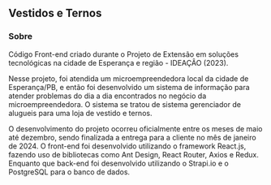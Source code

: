## Vestidos e Ternos

### Sobre 

Código Front-end criado durante o Projeto de Extensão em soluções tecnológicas na cidade de Esperança e região - IDEAÇÂO (2023).

Nesse projeto, foi atendida um microempreendedora local da cidade de Esperança/PB, e então foi desenvolvido um sistema de informação para atender problemas do dia a dia encontrados no negócio da microempreendedora. O sistema se tratou de sistema gerenciador de alugueis para uma loja de vestido e ternos. 

O desenvolvimento do projeto ocorreu oficialmente entre os meses de maio até dezembro, sendo finalizada a entrega para a cliente no mês de janeiro de 2024. O front-end foi desenvolvido utilizando o framework React.js, fazendo uso de bibliotecas como Ant Design, React Router, Axios e Redux. Enquanto que back-end foi desenvolvido utilizando o Strapi.io e o PostgreSQL para o banco de dados.